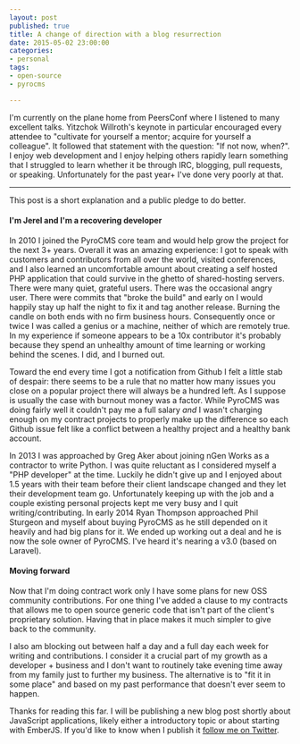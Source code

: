 ```yaml
---
layout: post
published: true
title: A change of direction with a blog resurrection
date: 2015-05-02 23:00:00
categories:
- personal
tags:
- open-source
- pyrocms

---
```


I&#39;m currently on the plane home from PeersConf where I listened to many excellent talks. Yitzchok Willroth&#39;s keynote in particular encouraged every attendee to &quot;cultivate for yourself a mentor; acquire for yourself a colleague&quot;. It followed that statement with the question: &quot;If not now, when?&quot;. I enjoy web development and I enjoy helping others rapidly learn something that I struggled to learn whether it be through IRC, blogging, pull requests, or speaking. Unfortunately for the past year+ I&#39;ve done very poorly at that.

---


This post is a short explanation and a public pledge to do better.

#### I'm Jerel and I'm a recovering developer

In 2010 I joined the PyroCMS core team and would help grow the project for the next 3+ years. Overall it was an amazing experience: I got to speak with customers and contributors from all over the world, visited conferences, and I also learned an uncomfortable amount about creating a self hosted PHP application that could survive in the ghetto of shared-hosting servers. There were many quiet, grateful users. There was the occasional angry user. There were commits that "broke the build" and early on I would happily stay up half the night to fix it and tag another release. Burning the candle on both ends with no firm business hours. Consequently once or twice I was called a genius or a machine, neither of which are remotely true. In my experience if someone appears to be a 10x contributor it's probably because they spend an unhealthy amount of time learning or working behind the scenes. I did, and I burned out.

Toward the end every time I got a notification from Github I felt a little stab of despair: there seems to be a rule that no matter how many issues you close on a popular project there will always be a hundred left. As I suppose is usually the case with burnout money was a factor. While PyroCMS was doing fairly well it couldn't pay me a full salary *and* I wasn't charging enough on my contract projects to properly make up the difference so each Github issue felt like a conflict between a healthy project and a healthy bank account.

In 2013 I was approached by Greg Aker about joining nGen Works as a contractor to write Python. I was quite reluctant as I considered myself a "PHP developer" at the time. Luckily he didn't give up and I enjoyed about 1.5 years with their team before their client landscape changed and they let their development team go. Unfortunately keeping up with the job and a couple existing personal projects kept me very busy and I quit writing/contributing. In early 2014 Ryan Thompson approached Phil Sturgeon and myself about buying PyroCMS as he still depended on it heavily and had big plans for it. We ended up working out a deal and he is now the sole owner of PyroCMS. I've heard it's nearing a v3.0 (based on Laravel).

#### Moving forward

Now that I'm doing contract work only I have some plans for new OSS community contributions. For one thing I've added a clause to my contracts that allows me to open source generic code that isn't part of the client's proprietary solution. Having that in place makes it much simpler to give back to the community.

I also am blocking out between half a day and a full day each week for writing and contributions. I consider it a crucial part of my growth as a developer + business and I don't want to routinely take evening time away from my family just to further my business. The alternative is to "fit it in some place" and based on my past performance that doesn't ever seem to happen.

Thanks for reading this far. I will be publishing a new blog post shortly about JavaScript applications, likely either a introductory topic or about starting with EmberJS. If you'd like to know when I publish it [follow me on Twitter](https://twitter.com/jerelunruh).
